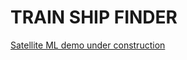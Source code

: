 # TRAIN SHIP FINDER
[Satellite ML demo under construction](https://docs.google.com/presentation/d/1yIvabm3BggEtsldvLwPW7_x6-k7_feE-MZHBzglFhSQ/edit?usp=sharing)
